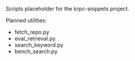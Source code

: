 Scripts placeholder for the krpc-snippets project.

Planned utilities:
- fetch_repo.py
- eval_retrieval.py
- search_keyword.py
- bench_search.py

